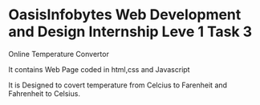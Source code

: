 # OasisInfobytes Web Development and Design Internship Leve 1 Task 3

Online Temperature Convertor 

It contains Web Page coded in html,css and Javascript

It is Designed to covert temperature from Celcius to Farenheit and Fahrenheit to Celsius.
